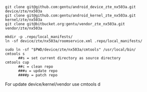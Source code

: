     git clone git@github.com:gentu/android_device_zte_nx503a.git device/zte/nx503a
    git clone git@github.com:gentu/android_kernel_zte_nx503a.git kernel/zte/nx503a
    git clone git@bitbucket.org:gentu/vendor_zte_nx503a.git vendor/zte/nx503a

    mkdir -p .repo/local_manifests/
    ln -sf device/zte/nx503a/roomservice.xml .repo/local_manifests/

    sudo ln -sf "$PWD/device/zte/nx503a/cmtools" /usr/local/bin/
    cmtools s
          ##s = set current directory as source directory
    cmtools cup
          ##c = clean repo
          ###u = update repo
          ####p = patch repo

For update device/kernel/vendor use
    cmtools d
